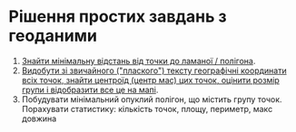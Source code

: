 # Рішення простих завдань з геоданими

1. [Знайти мінімальну відстань від точки до ламаної / полігона](medium_polygon_distance/README.md).
2. [Видобути зі звичайного ("плаского") тексту географічні координати всіх точок, знайти центроїд (центр мас) цих точок, оцінити розмір групи і відобразити все це на мапі](centroid/README.md).
3. Побудувати мінімальний опуклий полігон, що містить групу точок. Порахувати статистику: кількість точок, площу, периметр, макс довжина